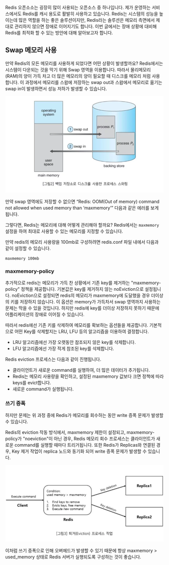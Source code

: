 Redis 오픈소소는 굉장히 많이 사용되는 오픈소스 중 하나입니다. 제가 운영하는 서비스에서도 Redis를 캐시 용도로 활발히 사용하고 있습니다. Redis는 시스템의 성능을 높이는데 많은 역할을 하는 좋은 솔루션이지만, Redis라는 솔루션은 메모리 측면에서 제대로 관리하지 않으면 장애로 이어지기도 합니다. 
이번 글에서는 장애 상황에 대비해 Redis를 최적화 할 수 있는 방안에 대해 알아보고자 합니다. 

## Swap 메모리 사용

만약 Redis의 모든 메모리를 사용하게 되었다면 어떤 상황이 발생할까요? Redis에서는 시스템이 다운되는 것을 막기 위해 Swap 영역을 이용합니다. 따라서 물리메모리(RAM)의 양이 가득 차고 더 많은 메모리의 양이 필요할 때 디스크를 메모리 처럼 사용합니다. 
이 과정에서 메모리를 스왑에 저장하는 swap out과 스왑에서 메모리로 옮기는 swap in이 발생하면서 성능 저하가 발생할 수 있습니다.

![img.png](img.png)

만약 swap 영역에도 저장할 수 없으면 “Redis: OOM(Out of memory) command not allowed when used memory than ‘maxmemory’” 다음과 같은 에러를 보게 됩니다. 

그렇다면, Redis는 메모리에 대해 어떻게 관리해야 할까요?
Redis에서는 ```maxmemory``` 설정을 하여 최대로 사용할 수 있는 메모리를 지정할 수 있습니다. 

만약 redis의 메모리 사용량을 100mb로 구성하려면 redis.conf 파일 내에서 다음과 같이 설정할 수 있습니다. 
```shell
maxmemory 100mb
```

### maxmemory-policy 
추가적으로 redis는 메모리가 가득 찬 상황에서 기존 key를 제거하는 "maxmemory-policy" 정책을 제공합니다. 기본값은 key를 제거하지 않는 noEviction으로 설정됩니다.
noEviction으로 설정되면 redis의 메모리가 maxmemory에 도달했을 경우 더이상의 키를 저장하지 않습니다. 이 옵션은 memory가 가득차서 swap 영역까지 사용하는 문제는 막을 수 있을 것입니다. 
하지만 redis에 key를 더이상 저장하지 못하기 때문에 어플리케이션의 장애로 이어질 수 있습니다. 

따라서 redis에선 기존 키를 삭제하여 메모리를 확보하는 옵션들을 제공합니다. 기본적으로 어떤 Key를 삭제할지는 LRU, LFU 등의 알고리즘을 이용하여 결정합니다. 
- LRU 알고리즘에선 가장 오랫동안 참조되지 않은 key를 삭제합니다. 
- LFU 알고리즘에선 가장 적게 참조된 key를 삭제합니다. 


Redis eviction 프로세스는 다음과 같이 진행됩니다. 
- 클라이언트가 새로운 command를 실행하여, 더 많은 데이터가 추가됩니다. 
- Redis는 메모리 사용량을 확인하고, 설정된 maxmemory 값보다 크면 정책에 따라 keys를 evict합니다. 
- 새로운 command가 실행됩니다. 

### 쓰기 증폭 
하지만 문제는 위 과정 중에 Redis가 메모리를 회수하는 동안 write 증폭 문제가 발생할 수 있습니다. 

Redis의 eviction 작동 방식에서, maxmemory 제한이 설정되고, maxmemory-policy가 "noeviction"이 아닌 경우, Redis 메모리 회수 프로세스는 클라이언트가 새로운 command를 실행할 때마다 트리거됩니다. 
또한 Redis가 Replicas와 연결된 경우, Key 제거 작업이 replica 노드와 동기화 되어 write 증폭 문제가 발생할 수 있습니다. 

![img_1.png](img_1.png)

이처럼 쓰기 증폭으로 인해 오벼헤드가 발생할 수 있기 때문에 항상 maxmemory > used_memory 상태로 Redis 서버가 실행되도록 구성하는 것이 좋습니다. 

